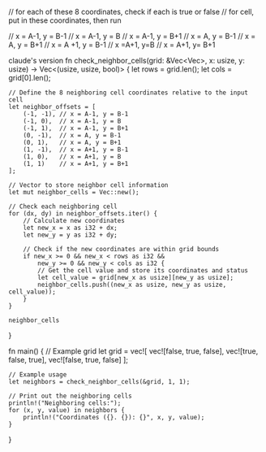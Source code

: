 // for each of these 8 coordinates, check if each is true or false
// for cell, put in these coordinates, then run

// x = A-1, y = B-1
// x = A-1, y = B
// x = A-1, y = B+1
// x = A, y = B-1
// x = A, y = B+1
// x = A +1, y = B-1
// x =A+1, y=B
// x = A+1, y= B+1

claude's version
fn check_neighbor_cells(grid: &Vec<Vec<bool>>, x: usize, y: usize) -> Vec<(usize, usize, bool)> {
let rows = grid.len();
let cols = grid[0].len();

    // Define the 8 neighboring cell coordinates relative to the input cell
    let neighbor_offsets = [
        (-1, -1), // x = A-1, y = B-1
        (-1, 0),  // x = A-1, y = B
        (-1, 1),  // x = A-1, y = B+1
        (0, -1),  // x = A, y = B-1
        (0, 1),   // x = A, y = B+1
        (1, -1),  // x = A+1, y = B-1
        (1, 0),   // x = A+1, y = B
        (1, 1)    // x = A+1, y = B+1
    ];

    // Vector to store neighbor cell information
    let mut neighbor_cells = Vec::new();

    // Check each neighboring cell
    for (dx, dy) in neighbor_offsets.iter() {
        // Calculate new coordinates
        let new_x = x as i32 + dx;
        let new_y = y as i32 + dy;

        // Check if the new coordinates are within grid bounds
        if new_x >= 0 && new_x < rows as i32 &&
            new_y >= 0 && new_y < cols as i32 {
            // Get the cell value and store its coordinates and status
            let cell_value = grid[new_x as usize][new_y as usize];
            neighbor_cells.push((new_x as usize, new_y as usize, cell_value));
        }
    }

    neighbor_cells
}

fn main() {
// Example grid
let grid = vec![
vec![false, true, false],
vec![true, false, true],
vec![false, true, false]
];

    // Example usage
    let neighbors = check_neighbor_cells(&grid, 1, 1);

    // Print out the neighboring cells
    println!("Neighboring cells:");
    for (x, y, value) in neighbors {
        println!("Coordinates ({}. {}): {}", x, y, value);
    }
}